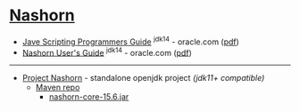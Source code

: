 [Nashorn](https://en.wikipedia.org/wiki/Nashorn_(JavaScript_engine))
=========

* [Jave Scripting Programmers Guide](https://docs.oracle.com/en/java/javase/14/scripting/index.html) <sup>jdk14</sup> - oracle.com ([pdf](https://docs.oracle.com/en/java/javase/14/scripting/java-scripting-programmers-guide.pdf))
* [Nashorn User's Guide](https://docs.oracle.com/en/java/javase/14/nashorn/) <sup>jdk14</sup> - oracle.com ([pdf](https://docs.oracle.com/en/java/javase/14/nashorn/nashorn-users-guide.pdf))

---

* [Project Nashorn](https://openjdk.java.net/projects/nashorn/) - standalone openjdk project _(jdk11+ compatible)_
  - [Maven repo](https://mvnrepository.com/artifact/org.openjdk.nashorn/nashorn-core)
    - [nashorn-core-15.6.jar](https://repo1.maven.org/maven2/org/openjdk/nashorn/nashorn-core/15.6/nashorn-core-15.6.jar)
